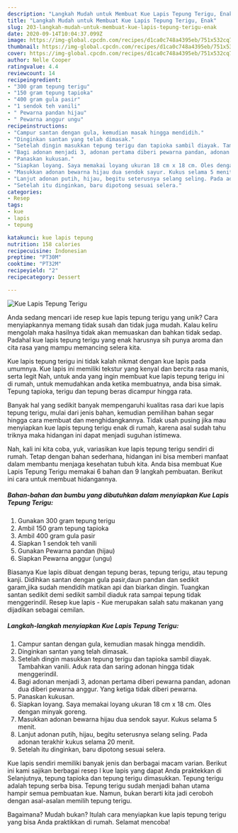 ```yaml
---
description: "Langkah Mudah untuk Membuat Kue Lapis Tepung Terigu, Enak"
title: "Langkah Mudah untuk Membuat Kue Lapis Tepung Terigu, Enak"
slug: 203-langkah-mudah-untuk-membuat-kue-lapis-tepung-terigu-enak
date: 2020-09-14T10:04:37.099Z
image: https://img-global.cpcdn.com/recipes/d1ca0c748a4395eb/751x532cq70/kue-lapis-tepung-terigu-foto-resep-utama.jpg
thumbnail: https://img-global.cpcdn.com/recipes/d1ca0c748a4395eb/751x532cq70/kue-lapis-tepung-terigu-foto-resep-utama.jpg
cover: https://img-global.cpcdn.com/recipes/d1ca0c748a4395eb/751x532cq70/kue-lapis-tepung-terigu-foto-resep-utama.jpg
author: Nelle Cooper
ratingvalue: 4.4
reviewcount: 14
recipeingredient:
- "300 gram tepung terigu"
- "150 gram tepung tapioka"
- "400 gram gula pasir"
- "1 sendok teh vanili"
- " Pewarna pandan hijau"
- " Pewarna anggur ungu"
recipeinstructions:
- "Campur santan dengan gula, kemudian masak hingga mendidih."
- "Dinginkan santan yang telah dimasak."
- "Setelah dingin masukkan tepung terigu dan tapioka sambil diayak. Tambahkan vanili. Aduk rata dan saring adonan hingga tidak menggerindil."
- "Bagi adonan menjadi 3, adonan pertama diberi pewarna pandan, adonan dua diberi pewarna anggur. Yang ketiga tidak diberi pewarna."
- "Panaskan kukusan."
- "Siapkan loyang. Saya memakai loyang ukuran 18 cm x 18 cm. Oles dengan minyak goreng."
- "Masukkan adonan bewarna hijau dua sendok sayur. Kukus selama 5 menit."
- "Lanjut adonan putih, hijau, begitu seterusnya selang seling. Pada adonan terakhir kukus selama 20 menit."
- "Setelah itu dinginkan, baru dipotong sesuai selera."
categories:
- Resep
tags:
- kue
- lapis
- tepung

katakunci: kue lapis tepung 
nutrition: 158 calories
recipecuisine: Indonesian
preptime: "PT30M"
cooktime: "PT32M"
recipeyield: "2"
recipecategory: Dessert

---
```



![Kue Lapis Tepung Terigu](https://img-global.cpcdn.com/recipes/d1ca0c748a4395eb/751x532cq70/kue-lapis-tepung-terigu-foto-resep-utama.jpg)

Anda sedang mencari ide resep kue lapis tepung terigu yang unik? Cara menyiapkannya memang tidak susah dan tidak juga mudah. Kalau keliru mengolah maka hasilnya tidak akan memuaskan dan bahkan tidak sedap. Padahal kue lapis tepung terigu yang enak harusnya sih punya aroma dan cita rasa yang mampu memancing selera kita.

Kue lapis tepung terigu ini tidak kalah nikmat dengan kue lapis pada umumnya. Kue lapis ini memiliki tekstur yang kenyal dan bercita rasa manis, serta legit Nah, untuk anda yang ingin membuat kue lapis tepung terigu ini di rumah, untuk memudahkan anda ketika membuatnya, anda bisa simak. Tepung tapioka, terigu dan tepung beras dicampur hingga rata.

Banyak hal yang sedikit banyak mempengaruhi kualitas rasa dari kue lapis tepung terigu, mulai dari jenis bahan, kemudian pemilihan bahan segar hingga cara membuat dan menghidangkannya. Tidak usah pusing jika mau menyiapkan kue lapis tepung terigu enak di rumah, karena asal sudah tahu triknya maka hidangan ini dapat menjadi suguhan istimewa.


Nah, kali ini kita coba, yuk, variasikan kue lapis tepung terigu sendiri di rumah. Tetap dengan bahan sederhana, hidangan ini bisa memberi manfaat dalam membantu menjaga kesehatan tubuh kita. Anda bisa membuat Kue Lapis Tepung Terigu memakai 6 bahan dan 9 langkah pembuatan. Berikut ini cara untuk membuat hidangannya.

<!--inarticleads1-->

##### Bahan-bahan dan bumbu yang dibutuhkan dalam menyiapkan Kue Lapis Tepung Terigu:

1. Gunakan 300 gram tepung terigu
1. Ambil 150 gram tepung tapioka
1. Ambil 400 gram gula pasir
1. Siapkan 1 sendok teh vanili
1. Gunakan  Pewarna pandan (hijau)
1. Siapkan  Pewarna anggur (ungu)


Biasanya Kue lapis dibuat dengan tepung beras, tepung terigu, atau tepung kanji. Didihkan santan dengan gula pasir,daun pandan dan sedikit garam,jika sudah mendidih matikan api dan biarkan dingin. Tuangkan santan sedikit demi sedikit sambil diaduk rata sampai tepung tidak menggerindil. Resep kue lapis - Kue merupakan salah satu makanan yang dijadikan sebagai cemilan. 

<!--inarticleads2-->

##### Langkah-langkah menyiapkan Kue Lapis Tepung Terigu:

1. Campur santan dengan gula, kemudian masak hingga mendidih.
1. Dinginkan santan yang telah dimasak.
1. Setelah dingin masukkan tepung terigu dan tapioka sambil diayak. Tambahkan vanili. Aduk rata dan saring adonan hingga tidak menggerindil.
1. Bagi adonan menjadi 3, adonan pertama diberi pewarna pandan, adonan dua diberi pewarna anggur. Yang ketiga tidak diberi pewarna.
1. Panaskan kukusan.
1. Siapkan loyang. Saya memakai loyang ukuran 18 cm x 18 cm. Oles dengan minyak goreng.
1. Masukkan adonan bewarna hijau dua sendok sayur. Kukus selama 5 menit.
1. Lanjut adonan putih, hijau, begitu seterusnya selang seling. Pada adonan terakhir kukus selama 20 menit.
1. Setelah itu dinginkan, baru dipotong sesuai selera.


Kue lapis sendiri memiliki banyak jenis dan berbagai macam varian. Berikut ini kami sajikan berbagai resep l kue lapis yang dapat Anda praktekkan di Selanjutnya, tepung tapioka dan tepung terigu dimasukkan. Tepung terigu adalah tepung serba bisa. Tepung terigu sudah menjadi bahan utama hampir semua pembuatan kue. Namun, bukan berarti kita jadi ceroboh dengan asal-asalan memilih tepung terigu. 

Bagaimana? Mudah bukan? Itulah cara menyiapkan kue lapis tepung terigu yang bisa Anda praktikkan di rumah. Selamat mencoba!
